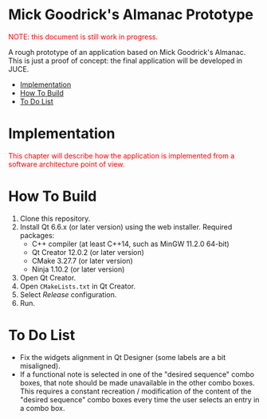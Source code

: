 <!-- omit in toc -->
# Mick Goodrick's Almanac Prototype

<p style="color:red;">NOTE: this document is still work in progress.</p>

A rough prototype of an application based on Mick Goodrick's Almanac. This is just a proof of concept: the final application will be developed in JUCE.

- [Implementation](#implementation)
- [How To Build](#how-to-build)
- [To Do List](#to-do-list)


# Implementation

<p style="color:red;">This chapter will describe how the application is implemented from a software architecture point of view.</p>

# How To Build

1. Clone this repository.
2. Install Qt 6.6.x (or later version) using the web installer. Required packages:
    - C++ compiler (at least C++14, such as MinGW 11.2.0 64-bit)
    - Qt Creator 12.0.2 (or later version)
    - CMake 3.27.7 (or later version)
    - Ninja 1.10.2 (or later version)
3. Open Qt Creator.
4. Open `CMakeLists.txt` in Qt Creator.
5. Select *Release* configuration.
6. Run.


# To Do List

- Fix the widgets alignment in Qt Designer (some labels are a bit misaligned).
- If a functional note is selected in one of the "desired sequence" combo boxes, that note should be made unavailable in the other combo boxes. This requires a constant recreation / modification of the content of the "desired sequence" combo boxes every time the user selects an entry in a combo box.